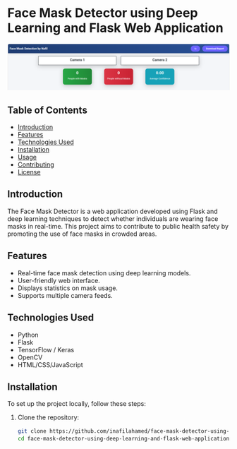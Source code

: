 # Face Mask Detector using Deep Learning and Flask Web Application

![Face Mask Detector](web.png)

## Table of Contents
- [Introduction](#introduction)
- [Features](#features)
- [Technologies Used](#technologies-used)
- [Installation](#installation)
- [Usage](#usage)
- [Contributing](#contributing)
- [License](#license)

## Introduction
The Face Mask Detector is a web application developed using Flask and deep learning techniques to detect whether individuals are wearing face masks in real-time. This project aims to contribute to public health safety by promoting the use of face masks in crowded areas.

## Features
- Real-time face mask detection using deep learning models.
- User-friendly web interface.
- Displays statistics on mask usage.
- Supports multiple camera feeds.

## Technologies Used
- Python
- Flask
- TensorFlow / Keras
- OpenCV
- HTML/CSS/JavaScript

## Installation
To set up the project locally, follow these steps:

1. Clone the repository:
   ```bash
   git clone https://github.com/inafilahamed/face-mask-detector-using-deep-learning-and-flask-web-application.git
   cd face-mask-detector-using-deep-learning-and-flask-web-application
